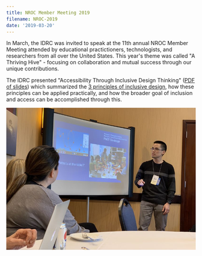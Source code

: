 ```yaml
---
title: NROC Member Meeting 2019
filename: NROC-2019
date: '2019-03-20'
---
```

In March, the IDRC was invited to speak at the 11th annual NROC Member Meeting
attended by educational practictioners, technologists, and researchers from all
over the United States. This year's theme was called "A Thriving Hive" - focusing
on collaboration and mutual success through our unique contributions.

The IDRC presented "Accessibility Through Inclusive Design Thinking"
([PDF of slides](https://wiki.fluidproject.org/download/attachments/1707985/NROC%20Member%20Meeting%202019%20-%20Accessibility%20through%20inclusion.pdf?version=1&modificationDate=1552341970417&api=v2))
which summarized the [3 principles of inclusive design](https://handbook.floeproject.org/TheThreeDimensionsPartOne.html),
how these principles can be applied practically, and how
the broader goal of inclusion and access can be accomplished through this.

<img src="./images/NROC2019-thumb.jpg" alt="Jonathan from the IDRC
presenting at the NROC Member Meeting."></a>
